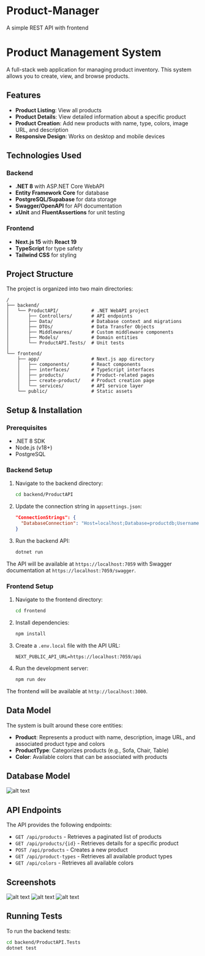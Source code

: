 # Product-Manager
A simple REST API with frontend
# Product Management System

A full-stack web application for managing product inventory. This system allows you to create, view, and browse products.

## Features

- **Product Listing**: View all products
- **Product Details**: View detailed information about a specific product
- **Product Creation**: Add new products with name, type, colors, image URL, and description
- **Responsive Design**: Works on desktop and mobile devices

## Technologies Used

### Backend
- **.NET 8** with ASP.NET Core WebAPI
- **Entity Framework Core** for database 
- **PostgreSQL/Supabase** for data storage
- **Swagger/OpenAPI** for API documentation
- **xUnit** and **FluentAssertions** for unit testing

### Frontend
- **Next.js 15** with **React 19**
- **TypeScript** for type safety
- **Tailwind CSS** for styling

## Project Structure

The project is organized into two main directories:

```
/
├── backend/
│   └── ProductAPI/            # .NET WebAPI project
│       ├── Controllers/       # API endpoints
│       ├── Data/              # Database context and migrations
│       ├── DTOs/              # Data Transfer Objects
│       ├── Middlewares/       # Custom middleware components
│       ├── Models/            # Domain entities
│       └── ProductAPI.Tests/  # Unit tests
│
└── frontend/
    ├── app/                   # Next.js app directory
    │   ├── components/        # React components
    │   ├── interfaces/        # TypeScript interfaces
    │   ├── products/          # Product-related pages
    │   ├── create-product/    # Product creation page
    │   └── services/          # API service layer
    └── public/                # Static assets
```

## Setup & Installation

### Prerequisites

- .NET 8 SDK
- Node.js (v18+)
- PostgreSQL

### Backend Setup

1. Navigate to the backend directory:
   ```bash
   cd backend/ProductAPI
   ```

2. Update the connection string in `appsettings.json`:
   ```json
   "ConnectionStrings": {
     "DatabaseConnection": "Host=localhost;Database=productdb;Username=your_username;Password=your_password"
   }
   ```

4. Run the backend API:
   ```bash
   dotnet run
   ```

The API will be available at `https://localhost:7059` with Swagger documentation at `https://localhost:7059/swagger`.

### Frontend Setup

1. Navigate to the frontend directory:
   ```bash
   cd frontend
   ```

2. Install dependencies:
   ```bash
   npm install
   ```

3. Create a `.env.local` file with the API URL:
   ```
   NEXT_PUBLIC_API_URL=https://localhost:7059/api
   ```

4. Run the development server:
   ```bash
   npm run dev
   ```

The frontend will be available at `http://localhost:3000`.

## Data Model

The system is built around these core entities:

- **Product**: Represents a product with name, description, image URL, and associated product type and colors
- **ProductType**: Categorizes products (e.g., Sofa, Chair, Table)
- **Color**: Available colors that can be associated with products

## Database Model
![alt text](./assets/image-4.png)

## API Endpoints

The API provides the following endpoints:

- `GET /api/products` - Retrieves a paginated list of products
- `GET /api/products/{id}` - Retrieves details for a specific product
- `POST /api/products` - Creates a new product
- `GET /api/product-types` - Retrieves all available product types
- `GET /api/colors` - Retrieves all available colors


## Screenshots

![alt text](./assets/image-1.png)
![alt text](./assets/image-2.png)
![alt text](./assets/image-3.png)

## Running Tests

To run the backend tests:

```bash
cd backend/ProductAPI.Tests
dotnet test
```